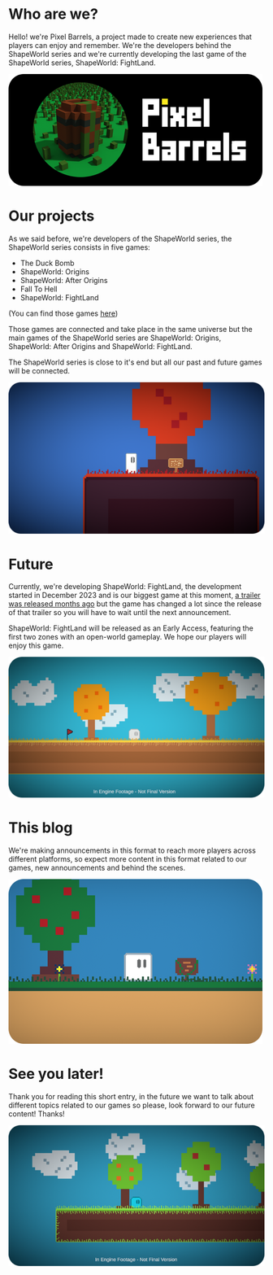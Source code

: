 # Who are we?
Hello! we're Pixel Barrels, a project made to create new experiences that players can enjoy and remember. We're the developers behind the ShapeWorld series and we're currently developing the last game of the ShapeWorld series, ShapeWorld: FightLand.

![Pixel Barrels](../images/18_10_2024/img_1.png)



# Our projects
As we said before, we're developers of the ShapeWorld series, the ShapeWorld series consists in five games:

* The Duck Bomb
* ShapeWorld: Origins
* ShapeWorld: After Origins
* Fall To Hell
* ShapeWorld: FightLand

(You can find those games [here](../../games.html))

Those games are connected and take place in the same universe but the main games of the ShapeWorld series are ShapeWorld: Origins, ShapeWorld: After Origins and ShapeWorld: FightLand.

The ShapeWorld series is close to it's end but all our past and future games will be connected.

![swao](../images/18_10_2024/img_2.png)



# Future
Currently, we're developing ShapeWorld: FightLand, the development started in December 2023 and is our biggest game at this moment, [a trailer was released months ago](https://youtu.be/vyIgHrNujlE?si=XNxa2ue3Gkag1Y0H) but the game has changed a lot since the release of that trailer so you will have to wait until the next announcement.

ShapeWorld: FightLand will be released as an Early Access, featuring the first two zones with an open-world gameplay. We hope our players will enjoy this game.

![swfl](../images/18_10_2024/img_3.png)



# This blog
We're making announcements in this format to reach more players across different platforms, so expect more content in this format related to our games, new announcements and behind the scenes.

![swao_2](../images/18_10_2024/img_4.png)



# See you later!
Thank you for reading this short entry, in the future we want to talk about different topics related to our games so please, look forward to our future content! Thanks!

![swfl_2](../images/18_10_2024/img_5.png)